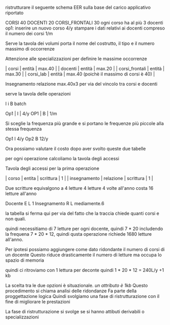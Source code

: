 ristrutturare il seguente schema EER sulla base del carico applicativo riportato 

CORSI 40
DOCENTI 20
CORSI_FRONTALI 30
ogni corso ha al più 3 docenti
op1: inserire un nuovo corso 4/y
stampare i dati relativi ai docenti compreso il numero dei corsi 1/m

Serve la tavola dei volumi
	porta il nome del costrutto, il tipo e il numero massimo di occorrenze 

Attenzione alle specializzazioni per definire le massime occorrenze

| corsi               | entità | max.40 |
| docenti          | entità | max.20  |
| corsi_frontali  | entità | max.30 |
| corsi_lab         | entità | max.40 (poichè il massimo di corsi è 40) |

Insegnamento relazione max.40x3 per via del vincolo tra corsi e docenti

serve la tavola delle operazioni

I i
B batch

Op1 | I | 4/y
OP1 | B | 1/m

Si sceglie la frequenza più grande e si portano le frequenze più piccole alla stessa frequenza

Op1 I 4/y
Op2 B 12/y

Ora possiamo valutare il costo dopo aver svolto queste due tabelle


per ogni operazione calcoliamo la tavola degli accessi 

Tavola degli accessi per la prima operazione

| corso | entita | scrittura | 1 |
| insegnamento | relazione | scrittura | 1 |

Due scritture equivalgono a 4 letture 4 letture 4 volte all'anno costa 16 letture all'anno

Docente E L 1
Insegnamento R L  mediamente.6

la tabella si ferma qui per via del fatto che la traccia chiede quanti corsi e non quali.

quindi necessitiamo di 7 letture per ogni docente, quindi 7 * 20 includendo la frequena 7 * 20 * 12, quindi qusta operazione richiede 1680 letture all'anno.

Per ipotesi possiamo aggiungere come dato ridondante il numero di corsi di un docente
Questo riduce drasticamente il numero di letture ma occupa lo spazio di memoria

quindi ci ritroviamo con 1 lettura per deconte quindi 1 * 20 * 12 = 240L/y +1 kb

La scelta tra le due opzioni è situazionale.
*un attributo è 1kb*
Questo procedimento si chiama analisi delle ridondanze 
Fa parte della proggettazione logica
Quindi svolgiamo una fase di ristrutturazione con il fine di migliorare le prestazioni

La fase di ristrutturazione si svolge se si hanno attibuti derivabili o specializzazioni
